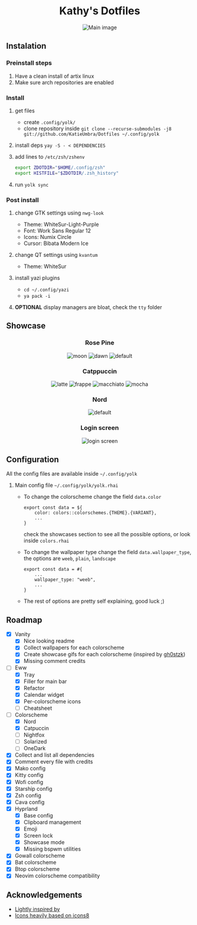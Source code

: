 <div align="center">

# Kathy's Dotfiles
![Main image](https://github.com/KatieUmbra/Dotfiles/blob/main/eggs/assets/showcase/main.png?raw=true)

</div>

## Instalation

### Preinstall steps

1. Have a clean install of artix linux
2. Make sure arch repositories are enabled

### Install

1. get files
    - create `.config/yolk/`
    - clone repository inside `git clone --recurse-submodules -j8 git://github.com/KatieUmbra/Dotfiles ~/.config/yolk`

2. install deps `yay -S - < DEPENDENCIES`

3. add lines to `/etc/zsh/zshenv`
    ```sh
    export ZDOTDIR="$HOME/.config/zsh"
    export HISTFILE="$ZDOTDIR/.zsh_history"
    ```

4. run `yolk sync`

### Post install

1. change GTK settings using `nwg-look`
    - Theme: WhiteSur-Light-Purple
    - Font: Work Sans Regular 12
    - Icons: Numix Circle
    - Cursor: Bibata Modern Ice

2. change QT settings using `kvantum`
    - Theme: WhiteSur

3. install yazi plugins
    - `cd ~/.config/yazi`
    - `ya pack -i`

4. **OPTIONAL** display managers are bloat, check the `tty` folder

## Showcase

<div align="center">
    
### Rose Pine
![moon](https://github.com/KatieUmbra/Dotfiles/blob/main/eggs/assets/showcase/rosepine-moon.gif?raw=true)
![dawn](https://github.com/KatieUmbra/Dotfiles/blob/main/eggs/assets/showcase/rosepine-dawn.gif?raw=true)
![default](https://github.com/KatieUmbra/Dotfiles/blob/main/eggs/assets/showcase/rosepine-default.gif?raw=true)

### Catppuccin
![latte](https://github.com/KatieUmbra/Dotfiles/blob/main/eggs/assets/showcase/catppuccin-latte.gif?raw=true)
![frappe](https://github.com/KatieUmbra/Dotfiles/blob/main/eggs/assets/showcase/catppuccin-frappe.gif?raw=true)
![macchiato](https://github.com/KatieUmbra/Dotfiles/blob/main/eggs/assets/showcase/catppuccin-macchiato.gif?raw=true)
![mocha](https://github.com/KatieUmbra/Dotfiles/blob/main/eggs/assets/showcase/catppuccin-mocha.gif?raw=true)

### Nord
![default](https://github.com/KatieUmbra/Dotfiles/blob/main/eggs/assets/showcase/nord-default.gif?raw=true)

### Login screen
![login screen](https://github.com/KatieUmbra/Dotfiles/blob/main/eggs/assets/showcase/login.png?raw=true)

</div>

## Configuration

All the config files are available inside `~/.config/yolk`

1. Main config file `~/.config/yolk/yolk.rhai`
    - To change the colorscheme change the field `data.color`
      ```rhai
      export const data = ${
          color: colors::colorschemes.{THEME}.{VARIANT},
          ...
      }
      ```
      check the showcases section to see all the possible options, or look inside `colors.rhai`

    - To change the wallpaper type change the field `data.wallpaper_type`, the options are `weeb`, `plain`, `landscape`
      ```rhai
      export const data = #{
          ...
          wallpaper_type: "weeb",
          ...
      }
      ```

    - The rest of options are pretty self explaining, good luck ;)

## Roadmap

- [x] Vanity
    - [x] Nice looking readme
    - [x] Collect wallpapers for each colorscheme
    - [x] Create showcase gifs for each colorscheme (inspired by [gh0stzk](https://github.com/gh0stzk/dotfiles))
    - [x] Missing comment credits
- [ ] Eww
    - [x] Tray
    - [x] Filler for main bar
    - [x] Refactor
    - [x] Calendar widget
    - [x] Per-colorscheme icons
    - [ ] Cheatsheet
- [ ] Colorscheme
    - [x] Nord
    - [x] Catpuccin
    - [ ] Nightfox
    - [ ] Solarized
    - [ ] OneDark
- [x] Collect and list all dependencies
- [x] Comment every file with credits
- [x] Mako config
- [x] Kitty config
- [x] Wofi config
- [x] Starship config
- [x] Zsh config
- [x] Cava config
- [x] Hyprland
    - [x] Base config
    - [x] Clipboard management
    - [x] Emoji
    - [x] Screen lock
    - [x] Showcase mode
    - [x] Missing bspwm utilities
- [x] Gowall colorscheme
- [x] Bat colorscheme
- [x] Btop colorscheme
- [x] Neovim colorscheme compatibility

## Acknowledgements

- [Lightly inspired by](https://github.com/gh0stzk/dotfiles)
- [Icons heavily based on icons8](https://icons8.com)
